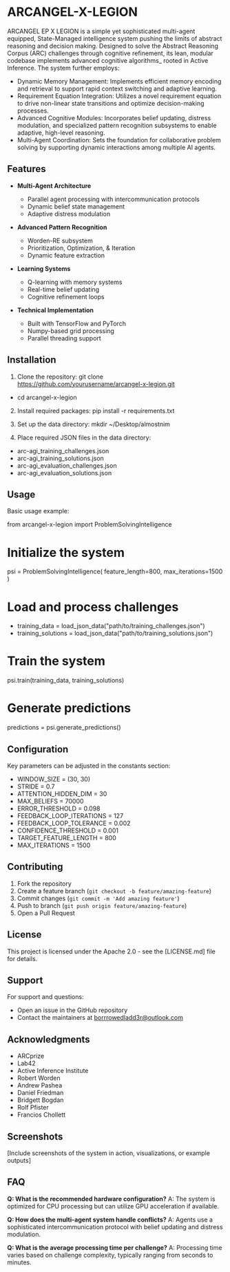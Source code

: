 # ARCANGEL-X-LEGION
ARCANGEL EP X LEGION is a simple yet sophisticated multi-agent equipped, State-Managed intelligence system pushing the limits of abstract reasoning and decision making. Designed to solve the Abstract Reasoning Corpus (ARC) challenges through cognitive refinement, its lean, modular codebase implements advanced cognitive algorithms_ rooted in Active Inference. The system further employs:
* Dynamic Memory Management: Implements efficient memory encoding and retrieval to support rapid context switching and adaptive learning.
* Requirement Equation Integration: Utilizes a novel requirement equation to drive non-linear state transitions and optimize decision-making processes.
* Advanced Cognitive Modules: Incorporates belief updating, distress modulation, and specialized pattern recognition subsystems to enable adaptive, high-level reasoning.
* Multi-Agent Coordination: Sets the foundation for collaborative problem solving by supporting dynamic interactions among multiple AI agents.

## Features

- **Multi-Agent Architecture**
  - Parallel agent processing with intercommunication protocols
  - Dynamic belief state management
  - Adaptive distress modulation

- **Advanced Pattern Recognition** 
  - Worden-RE subsystem 
  - Prioritization, Optimization, & Iteration
  - Dynamic feature extraction

- **Learning Systems**
  - Q-learning with memory systems
  - Real-time belief updating
  - Cognitive refinement loops

- **Technical Implementation**
  - Built with TensorFlow and PyTorch
  - Numpy-based grid processing
  - Parallel threading support

## Installation

1. Clone the repository:
git clone https://github.com/yourusername/arcangel-x-legion.git
* cd arcangel-x-legion

2. Install required packages:
pip install -r requirements.txt

3. Set up the data directory:
mkdir ~/Desktop/almostnim

4. Place required JSON files in the data directory:
* arc-agi_training_challenges.json
* arc-agi_training_solutions.json
* arc-agi_evaluation_challenges.json
* arc-agi_evaluation_solutions.json

## Usage

Basic usage example:

from arcangel-x-legion import ProblemSolvingIntelligence

# Initialize the system
psi = ProblemSolvingIntelligence(
    feature_length=800,
    max_iterations=1500
)

# Load and process challenges
* training_data = load_json_data("path/to/training_challenges.json")
* training_solutions = load_json_data("path/to/training_solutions.json")

# Train the system
psi.train(training_data, training_solutions)

# Generate predictions
predictions = psi.generate_predictions()

## Configuration

Key parameters can be adjusted in the constants section:

* WINDOW_SIZE = (30, 30) 
* STRIDE = 0.7  
* ATTENTION_HIDDEN_DIM = 30 
* MAX_BELIEFS = 70000 
* ERROR_THRESHOLD = 0.098 
* FEEDBACK_LOOP_ITERATIONS = 127 
* FEEDBACK_LOOP_TOLERANCE = 0.002 
* CONFIDENCE_THRESHOLD = 0.001 
* TARGET_FEATURE_LENGTH = 800  
* MAX_ITERATIONS = 1500 

## Contributing

1. Fork the repository
2. Create a feature branch (`git checkout -b feature/amazing-feature`)
3. Commit changes (`git commit -m 'Add amazing feature'`)
4. Push to branch (`git push origin feature/amazing-feature`)
5. Open a Pull Request

## License

This project is licensed under the Apache 2.0 - see the [LICENSE.md] file for details.

## Support

For support and questions:
* Open an issue in the GitHub repository
* Contact the maintainers at borrrowedladd3r@outlook.com

## Acknowledgments

* ARCprize
* Lab42
* Active Inference Institute
* Robert Worden
* Andrew Pashea
* Daniel Friedman
* Bridgett Bogdan
* Rolf Pfister
* Francios Chollett
  

## Screenshots

[Include screenshots of the system in action, visualizations, or example outputs]

## FAQ

**Q: What is the recommended hardware configuration?**
A: The system is optimized for CPU processing but can utilize GPU acceleration if available.

**Q: How does the multi-agent system handle conflicts?**
A: Agents use a sophisticated intercommunication protocol with belief updating and distress modulation.

**Q: What is the average processing time per challenge?**
A: Processing time varies based on challenge complexity, typically ranging from seconds to minutes.
